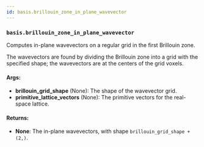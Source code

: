 ```yaml
---
id: basis.brillouin_zone_in_plane_wavevector
---
```


    
### `basis.brillouin_zone_in_plane_wavevector`
Computes in-plane wavevectors on a regular grid in the first Brillouin zone.

The wavevectors are found by dividing the Brillouin zone into a grid with the
specified shape; the wavevectors are at the centers of the grid voxels.

#### Args:
- **brillouin_grid_shape** (None): The shape of the wavevector grid.
- **primitive_lattice_vectors** (None): The primitive vectors for the real-space lattice.

#### Returns:
- **None**: The in-plane wavevectors, with shape `brillouin_grid_shape + (2,)`.
